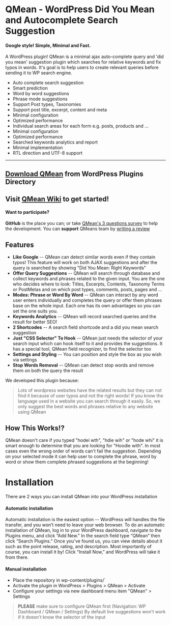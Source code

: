 # QMean - WordPress Did You Mean and Autocomplete Search Suggestion
#### Google style! Simple, Minimal and Fast.

A WordPress plugin! QMean is a minimal ajax auto-complete query and 'did you mean' suggestion plugin which searches for relative keywords and fix typos in words. It's goal is to help users to create relevant queries before sending it to WP search engine.
- Auto complete search suggestion
- Smart prediction
- Word by word suggestions
- Phrase mode suggestions
- Support Post types, Taxonomies
- Support post title, excerpt, content and meta 
- Minimal configuration
- Optimized performance
- Individual search areas for each form e.g. posts, products and ...
- Minimal configuration
- Optimized performance
- Searched keywords analytics and report
- Minimal implementation
- RTL direction and UTF-8 support
---
## [Download QMean](https://wordpress.org/plugins/qmean/) from WordPress Plugins Directory
## Visit [QMean Wiki](https://github.com/arashsafaridev/qmean/wiki/getting-started) to get started!
#### Want to participate?

**GitHub** is the place you can; or take [QMean's 3 questions survey](https://forms.gle/mgESz8C5n2zvEyWt9) to help the development.
You can **support** QMeans team by [writing a review](https://wordpress.org/support/plugin/qmean/reviews/)

## Features

- **Like Google**
-- QMean can detect similar words even if they contain typos! This feature will work on both AJAX suggestions and after the query is searched by showing "Did You Mean: Right Keywords"
- **Offer Query Suggestions**
-- QMean will search through database and collect keywords and phrases related to the given input. You are the one who decides where to look: Titles, Excerpts, Contents, Taxonomy Terms or PostMetas and on which post types, comments, posts, pages and ... 
- **Modes: Phrase or Word By Word**
-- QMean can interact by any word user enters individually and completes the query or offer them phrases base on the whole input. Each one has its own advantages so you can set the one suits you.
- **Keywords Analytics**
-- QMean will record searched queries and the result for better SEO!
- **2 Shortcodes**
-- A search field shortcode and a did you mean search suggestion
- **Just "CSS Selector" To Hook**
-- QMean just needs the selector of your search input which can hook itself to it and provides the suggestions. It has a special tool, QMean field recognizer, to find the selector too
- **Settings and Styling**
-- You can position and style the box as you wish via settings
- **Stop Words Removal**
-- QMean can detect stop words and remove them on both the query the result 

We developed this plugin because:

> Lots of wordpress websites have the related results but they can not find it because of user typos and not the right words!
> If you know the language used in a website you can search through it easily. So, we only suggest the best words and phrases relative to any website using QMean

## How This Works!?
QMean doesn't care if you typed "hodei wth", "hdie wih" or "hode whi" it is smart enough to determine that you are looking for "Hoodie with". In most cases even the wrong order of words can't fail the suggestion. Depending on your selected mode it can help user to complete the phrase, word by word or show them complete phrased suggestions at the beginning!
# Installation
There are 2 ways you can install QMean into your WordPress installation
#### Automatic installation
Automatic installation is the easiest option -- WordPress will handles the file transfer, and you won’t need to leave your web browser. To do an automatic installation of QMean, log in to your WordPress dashboard, navigate to the Plugins menu, and click “Add New.”
In the search field type “QMean” then click “Search Plugins.” Once you’ve found us,  you can view details about it such as the point release, rating, and description. Most importantly of course, you can install it by! Click “Install Now,” and WordPress will take it from there.

 #### Manual installation
 * Place the repository in wp-content/plugins/`
 * Activate the plugin in WordPress > Plugins > QMean > Activate
 * Configure your settings via new dashboard menu item "QMean" > Settings

>**PLEASE** make sure to configure QMean first (Navigation: WP Dashboard / QMean / Settings)
By default live suggestions won't work if it doesn't know the selector of the input

